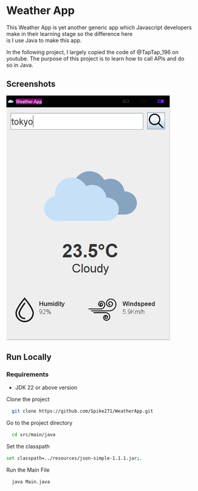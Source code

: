 # Weather App

This Weather App is yet another generic app which Javascript developers make in their learning stage so the difference here is I use Java to make this app.


In the following project, I largely copied the code of @TapTap_196 on youtube. The purpose of this project is to learn how to call APIs and do so in Java.


## Screenshots

![App Screenshot](src/main/AppScreenshot.png)

## Run Locally

### Requirements

- JDK 22 or above version

Clone the project

```bash
  git clone https://github.com/Spike271/WeatherApp.git
```

Go to the project directory

```bash
  cd src/main/java
```

Set the classpath

```bash
set classpath=../resources/json-simple-1.1.1.jar;.
```

Run the Main File

```bash
  java Main.java
```
